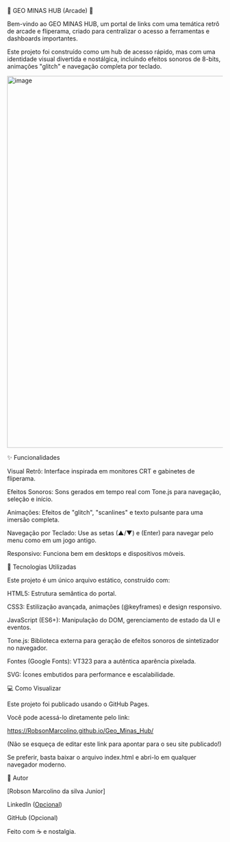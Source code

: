 👾 GEO MINAS HUB (Arcade) 👾

Bem-vindo ao GEO MINAS HUB, um portal de links com uma temática retrô de arcade e fliperama, criado para centralizar o acesso a ferramentas e dashboards importantes.

Este projeto foi construído como um hub de acesso rápido, mas com uma identidade visual divertida e nostálgica, incluindo efeitos sonoros de 8-bits, animações "glitch" e navegação completa por teclado.

<img width="1558" height="867" alt="image" src="https://github.com/user-attachments/assets/88149626-cf9d-4e87-8a00-4ce545a8773d" />


✨ Funcionalidades

Visual Retrô: Interface inspirada em monitores CRT e gabinetes de fliperama.

Efeitos Sonoros: Sons gerados em tempo real com Tone.js para navegação, seleção e início.

Animações: Efeitos de "glitch", "scanlines" e texto pulsante para uma imersão completa.

Navegação por Teclado: Use as setas (▲/▼) e (Enter) para navegar pelo menu como em um jogo antigo.

Responsivo: Funciona bem em desktops e dispositivos móveis.

🚀 Tecnologias Utilizadas

Este projeto é um único arquivo estático, construído com:

HTML5: Estrutura semântica do portal.

CSS3: Estilização avançada, animações (@keyframes) e design responsivo.

JavaScript (ES6+): Manipulação do DOM, gerenciamento de estado da UI e eventos.

Tone.js: Biblioteca externa para geração de efeitos sonoros de sintetizador no navegador.

Fontes (Google Fonts): VT323 para a autêntica aparência pixelada.

SVG: Ícones embutidos para performance e escalabilidade.

💻 Como Visualizar

Este projeto foi publicado usando o GitHub Pages.

Você pode acessá-lo diretamente pelo link:

https://RobsonMarcolino.github.io/Geo_Minas_Hub/

(Não se esqueça de editar este link para apontar para o seu site publicado!)

Se preferir, basta baixar o arquivo index.html e abri-lo em qualquer navegador moderno.

👤 Autor

[Robson Marcolino da silva Junior]

LinkedIn ([Opcional](https://www.linkedin.com/in/robson-marcolino/))

GitHub (Opcional)

Feito com ☕ e nostalgia.
